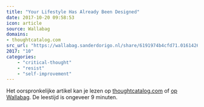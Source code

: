 ```yaml
---
title: "Your Lifestyle Has Already Been Designed"
date: 2017-10-20 09:58:53
icon: article
source: Wallabag
domains:
- thoughtcatalog.com
src_url: "https://wallabag.sanderdorigo.nl/share/6191974b4cfd71.01614268"
2017: "10"
categories:
    - "critical-thought"
    - "resist"
    - "self-improvement"
---
```

Het oorspronkelijke artikel kan je lezen op [thoughtcatalog.com](https://thoughtcatalog.com/david-cain/2013/01/your-lifestyle-has-already-been-designed/) of [op Wallabag](https://wallabag.sanderdorigo.nl/share/6191974b4cfd71.01614268). De leestijd is ongeveer 9 minuten.